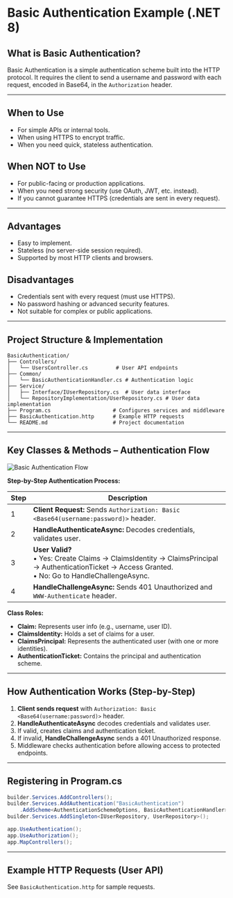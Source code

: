 # Basic Authentication Example (.NET 8)

## What is Basic Authentication?
Basic Authentication is a simple authentication scheme built into the HTTP protocol. It requires the client to send a username and password with each request, encoded in Base64, in the `Authorization` header.

---

## When to Use
- For simple APIs or internal tools.
- When using HTTPS to encrypt traffic.
- When you need quick, stateless authentication.

## When NOT to Use
- For public-facing or production applications.
- When you need strong security (use OAuth, JWT, etc. instead).
- If you cannot guarantee HTTPS (credentials are sent in every request).

---

## Advantages
- Easy to implement.
- Stateless (no server-side session required).
- Supported by most HTTP clients and browsers.

## Disadvantages
- Credentials sent with every request (must use HTTPS).
- No password hashing or advanced security features.
- Not suitable for complex or public applications.

---

## Project Structure & Implementation
```
BasicAuthentication/
├── Controllers/
│   └── UsersController.cs         # User API endpoints
├── Common/
│   └── BasicAuthenticationHandler.cs # Authentication logic
├── Service/
│   ├── Interface/IUserRepository.cs  # User data interface
│   └── RepositoryImplementation/UserRepository.cs # User data implementation
├── Program.cs                    # Configures services and middleware
├── BasicAuthentication.http      # Example HTTP requests
└── README.md                     # Project documentation
```

---

## Key Classes & Methods – Authentication Flow

![Basic Authentication Flow](https://learn.microsoft.com/en-us/aspnet/web-api/overview/security/basic-authentication/_static/image1.png)

**Step-by-Step Authentication Process:**

| Step | Description |
|------|-------------|
| 1 | **Client Request:** Sends `Authorization: Basic <Base64(username:password)>` header. |
| 2 | **HandleAuthenticateAsync:** Decodes credentials, validates user. |
| 3 | **User Valid?**<br>• Yes: Create Claims → ClaimsIdentity → ClaimsPrincipal → AuthenticationTicket → Access Granted.<br>• No: Go to HandleChallengeAsync. |
| 4 | **HandleChallengeAsync:** Sends 401 Unauthorized and `WWW-Authenticate` header. |

**Class Roles:**
- **Claim:** Represents user info (e.g., username, user ID).
- **ClaimsIdentity:** Holds a set of claims for a user.
- **ClaimsPrincipal:** Represents the authenticated user (with one or more identities).
- **AuthenticationTicket:** Contains the principal and authentication scheme.

---

## How Authentication Works (Step-by-Step)
1. **Client sends request** with `Authorization: Basic <Base64(username:password)>` header.
2. **HandleAuthenticateAsync** decodes credentials and validates user.
3. If valid, creates claims and authentication ticket.
4. If invalid, **HandleChallengeAsync** sends a 401 Unauthorized response.
5. Middleware checks authentication before allowing access to protected endpoints.

---

## Registering in Program.cs
```csharp
builder.Services.AddControllers();
builder.Services.AddAuthentication("BasicAuthentication")
    .AddScheme<AuthenticationSchemeOptions, BasicAuthenticationHandler>("BasicAuthentication", options => { });
builder.Services.AddSingleton<IUserRepository, UserRepository>();

app.UseAuthentication();
app.UseAuthorization();
app.MapControllers();
```

---

## Example HTTP Requests (User API)
See `BasicAuthentication.http` for sample requests.
